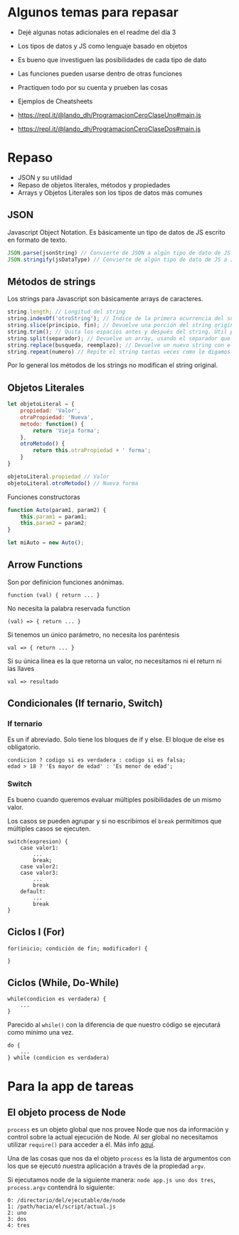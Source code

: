 # Algunos temas para repasar

- Dejé algunas notas adicionales en el readme del día 3
- Los tipos de datos y JS como lenguaje basado en objetos
- Es bueno que investiguen las posibilidades de cada tipo de dato
- Las funciones pueden usarse dentro de otras funciones
- Practiquen todo por su cuenta y prueben las cosas


- Ejemplos de Cheatsheets
- https://repl.it/@lando_dh/ProgramacionCeroClaseUno#main.js
- https://repl.it/@lando_dh/ProgramacionCeroClaseDos#main.js



# Repaso
- JSON y su utilidad
- Repaso de objetos literales, métodos y propiedades
- Arrays y Objetos Literales son los tipos de datos más comunes

## JSON

Javascript Object Notation. Es básicamente un tipo de datos de JS escrito en formato de texto.

```javascript
JSON.parse(jsonString) // Convierte de JSON a algún tipo de dato de JS
JSON.stringify(jsDataType) // Convierte de algún tipo de dato de JS a JSON
```

## Métodos de strings

Los strings para Javascript son básicamente arrays de caracteres.

```javascript
string.length; // Longitud del string
string.indexOf('otroString'); // Índice de la primera ocurrencia del subtring o -1
string.slice(principio, fin); // Devuelve una porción del string original
string.trim(); // Quita los espacios antes y después del string. Útil para validación
string.split(separador); // Devuelve un array, usando el separador que le pasemos
string.replace(busqueda, reemplazo); // Devuelve un nuevo string con el valor reemplazado
string.repeat(numero) // Repite el string tantas veces como le digamos
```

Por lo general los métodos de los strings no modifican el string original.

## Objetos Literales

```javascript
let objetoLiteral = {
    propiedad: 'Valor',
    otraPropiedad: 'Nueva',
    metodo: function() { 
        return 'Vieja forma';
    },
    otroMetodo() {
        return this.otraPropiedad + ' forma';
    }
}

objetoLiteral.propiedad // Valor
objetoLiteral.otroMetodo() // Nueva forma
```

Funciones constructoras

```javascript
function Auto(param1, param2) {
    this.param1 = param1;
    this.param2 = param2;
}

let miAuto = new Auto();
```

## Arrow Functions

Son por definicion funciones anónimas.

``` function (val) { return ... } ```

No necesita la palabra reservada function

```(val) => { return ... }```

Si tenemos un único parámetro, no necesita los paréntesis

```val => { return ... }```

Si su única línea es la que retorna un valor, no necesitamos ni el return ni las llaves

```val => resultado```

## Condicionales (If ternario, Switch)

### If ternario

Es un if abreviado. Solo tiene los bloques de if y else. El bloque de else es obligatorio.

```
condicion ? codigo si es verdadera : codigo si es falsa;
edad > 18 ? 'Es mayor de edad' : 'Es menor de edad';
```

### Switch

Es bueno cuando queremos evaluar múltiples posibilidades de un mismo valor.

Los casos se pueden agrupar y si no escribimos el `break` permitimos que múltiples casos se ejecuten.

```
switch(expresion) {
    case valor1:
        ...
        break;
    case valor2:
    case valor3:
        ...
        break
    default:
        ...
        break    
}
```

## Ciclos I (For)

```
for(inicio; condición de fin; modificador) {

}
```

## Ciclos (While, Do-While)

```
while(condicion es verdadera) {
    ...
}
```

Parecido al `while()` con la diferencia de que nuestro código se ejecutará como mínimo una vez.

```
do {
    ...
} while (condicion es verdadera)
```

# Para la app de tareas


## El objeto process de Node

`process` es un objeto global que nos provee Node que nos da información y control sobre la actual ejecución de Node. Al ser global no necesitamos utilizar `require()` para acceder a él.
Más info [aquí](https://nodejs.org/api/process.html).

Una de las cosas que nos da el objeto `process` es la lista de argumentos con los que se ejecutó nuestra aplicación a través de la propiedad `argv`.

Si ejecutamos node de la siguiente manera: `node app.js uno dos tres`, `process.argv` contendrá lo siguiente:

```
0: /directorio/del/ejecutable/de/node
1: /path/hacia/el/script/actual.js
2: uno
3: dos
4: tres
```